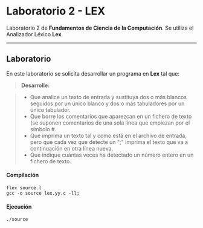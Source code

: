 Laboratorio 2 - LEX
===================


Laboratorio 2 de <i class="icon-folder-open"></i> **Fundamentos de Ciencia de la Computación**. Se utiliza el Analizador Léxico <i class="icon-cog"></i> **Lex**.

----------


Laboratorio
-------------

En este laboratorio se solicita desarrollar un programa en **Lex** tal que:

> **Desarrolle:**

> - Que analice un texto de entrada y sustituya dos o más blancos seguidos por un único blanco y dos o más tabuladores por un único tabulador.
> - Que borre los comentarios que aparezcan en un fichero de texto (se suponen comentarios de una sola línea que empiezan por el símbolo #.
> - Que imprima un texto tal y como está en el archivo de entrada, pero que cada vez que detecte un ";" imprima el texto que va a continuación en otra línea nueva.
> - Que indique cuántas veces ha detectado un número entero en un fichero de texto.

#### <i class="icon-refresh"></i> Compilación

```
flex source.l
gcc -o source lex.yy.c -ll;
```

#### <i class="icon-upload"></i> Ejecución

```
./source
```






